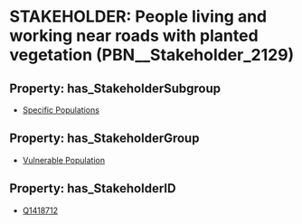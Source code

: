 # STAKEHOLDER: __People living and working near roads with planted vegetation__ (PBN__Stakeholder_2129)

## Property: has_StakeholderSubgroup

* [Specific Populations](PBN__StakeholderSubgroup_91)

## Property: has_StakeholderGroup

* [Vulnerable Population](PBN__StakeholderGroup_6)

## Property: has_StakeholderID

* [Q1418712](Q1418712)

